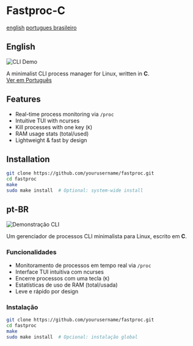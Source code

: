 
# Fastproc-C 
[english](#English)
[portugues brasileiro](#pt-BR)

## English

![CLI Demo](https://media2.giphy.com/media/v1.Y2lkPTc5MGI3NjExeHJ3bXZuZmduOWs1ZDZtZ2Q1eDQ2b2M2YTg4ZzZoMDg0MTExa3RqMCZlcD12MV9pbnRlcm5hbF9naWZfYnlfaWQmY3Q9Zw/q8rSm7Dmob00KTgk0w/giphy.gif)

A minimalist CLI process manager for Linux, written in **C**.  
[Ver em Português](##pt-br-fastproc-c)

## Features
-  Real-time process monitoring via `/proc`
-  Intuitive TUI with ncurses
-  Kill processes with one key (`K`)
-  RAM usage stats (total/used)
-  Lightweight & fast by design

## Installation
```bash
git clone https://github.com/yourusername/fastproc.git
cd fastproc
make
sudo make install  # Optional: system-wide install
```

## pt-BR

![Demonstração CLI](https://media2.giphy.com/media/v1.Y2lkPTc5MGI3NjExeHJ3bXZuZmduOWs1ZDZtZ2Q1eDQ2b2M2YTg4ZzZoMDg0MTExa3RqMCZlcD12MV9pbnRlcm5hbF9naWZfYnlfaWQmY3Q9Zw/q8rSm7Dmob00KTgk0w/giphy.gif)

Um gerenciador de processos CLI minimalista para Linux, escrito em **C**.  

### Funcionalidades
- Monitoramento de processos em tempo real via `/proc`
- Interface TUI intuitiva com ncurses
- Encerre processos com uma tecla (`K`)
- Estatísticas de uso de RAM (total/usada)
- Leve e rápido por design

### Instalação
```bash
git clone https://github.com/yourusername/fastproc.git
cd fastproc
make
sudo make install  # Opcional: instalação global
